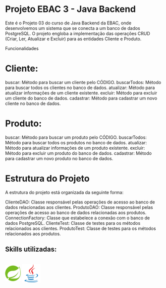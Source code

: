 # Projeto EBAC 3 - Java Backend

Este é o Projeto 03 do curso de Java Backend da EBAC, onde desenvolvemos um sistema que se conecta a um banco de dados PostgreSQL. O projeto engloba a implementação das operações CRUD (Criar, Ler, Atualizar e Excluir) para as entidades Cliente e Produto.

Funcionalidades

# Cliente:
buscar: Método para buscar um cliente pelo CÓDIGO.
buscarTodos: Método para buscar todos os clientes no banco de dados.
atualizar: Método para atualizar informações de um cliente existente.
excluir: Método para excluir um cliente do banco de dados.
cadastrar: Método para cadastrar um novo cliente no banco de dados.

# Produto:
buscar: Método para buscar um produto pelo CÓDIGO.
buscarTodos: Método para buscar todos os produtos no banco de dados.
atualizar: Método para atualizar informações de um produto existente.
excluir: Método para excluir um produto do banco de dados.
cadastrar: Método para cadastrar um novo produto no banco de dados.

# Estrutura do Projeto
A estrutura do projeto está organizada da seguinte forma:

ClienteDAO: Classe responsável pelas operações de acesso ao banco de dados relacionadas aos clientes.
ProdutoDAO: Classe responsável pelas operações de acesso ao banco de dados relacionadas aos produtos.
ConnectionFactory: Classe que estabelece a conexão com o banco de dados PostgreSQL.
ClienteTest: Classe de testes para os métodos relacionados aos clientes.
ProdutoTest: Classe de testes para os métodos relacionados aos produtos.

## Skills utilizadas:
<div style="display: inline_block"><br>
   <img align="center" alt="Spring" height="50" width="50" src="https://raw.githubusercontent.com/devicons/devicon/master/icons/spring/spring-original.svg">
  <img align="center" alt="Spring" height="60" width="60" src="https://raw.githubusercontent.com/devicons/devicon/master/icons/java/java-original.svg">
